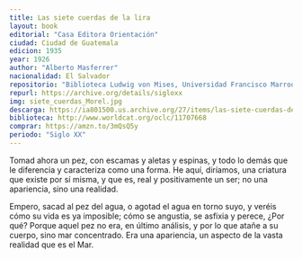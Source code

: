 ```yaml
---
title: Las siete cuerdas de la lira
layout: book
editorial: "Casa Editora Orientación"
ciudad: Ciudad de Guatemala
edicion: 1935
year: 1926
author: "Alberto Masferrer"
nacionalidad: El Salvador
repositorio: "Biblioteca Ludwig von Mises, Universidad Francisco Marroquín"
repurl: https://archive.org/details/sigloxx
img: siete_cuerdas_Morel.jpg
descarga: https://ia801500.us.archive.org/27/items/las-siete-cuerdas-de-la-lira-alberto-masferrer/Las%20siete%20cuerdas%20de%20la%20lira%20-%20Alberto%20Masferrer.pdf
biblioteca: http://www.worldcat.org/oclc/11707668
comprar: https://amzn.to/3mQsQ5y
periodo: "Siglo XX"
---
```

 
Tomad ahora un pez, con escamas y aletas y espinas, y todo lo demás que le diferencia y caracteriza como una forma. He aquí, diríamos, una criatura que existe por sí misma, y que es, real y positivamente un ser; no una apariencia, sino una realidad. 
 
Empero, sacad al pez del agua, o agotad el agua en torno suyo, y veréis cómo su vida es ya imposible; cómo se angustia, se asfixia y perece,  ¿Por qué? Porque aquel pez no era, en último análisis, y por lo que atañe a su cuerpo, sino mar concentrado. Era una apariencia, un aspecto de la vasta realidad que es el Mar.
